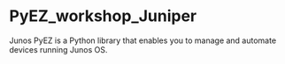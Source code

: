 # PyEZ_workshop_Juniper
Junos PyEZ is a Python library that enables you to manage and automate devices running Junos OS.
